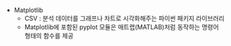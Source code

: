 - Matplotlib
    - CSV : 분석 데이터를 그래프나 차트로 시각화해주는 파이썬 패키지 라이브러리
    - Matplotlib에 포함된 pyplot 모듈은 매트랩(MATLAB)처럼 동작하는 명령어 형태의 함수를 제공
